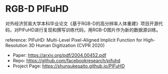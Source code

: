 # RGB-D PIFuHD
对外经济贸易大学本科毕业论文《基于RGB-D的高分辨率人体重建》项目开源代码，对PIFuHD进行复现和撰写训练代码，用RGB-D图片作为新的数据源训练。

reference: PIFuHD: Multi-Level Pixel-Aligned Implicit Function for High-Resolution 3D Human Digitization (CVPR 2020) 
- Paper: https://arxiv.org/pdf/2004.00452.pdf 
- Repo: https://github.com/facebookresearch/pifuhd 
- Project Page: https://shunsukesaito.github.io/PIFuHD 
